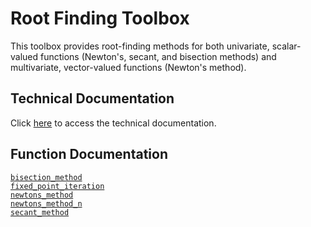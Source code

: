 # Root Finding Toolbox

This toolbox provides root-finding methods for both univariate, scalar-valued functions (Newton's, secant, and bisection methods) and multivariate, vector-valued functions (Newton's method).


## Technical Documentation

Click [here](https://tamaskis.github.io/files/Root_Finding_Methods.pdf) to access the technical documentation.


## Function Documentation

[`bisection_method`](https://github.com/tamaskis/bisection_method-MATLAB) \
[`fixed_point_iteration`](https://github.com/tamaskis/fixed_point_iteration-MATLAB) \
[`newtons_method`](https://github.com/tamaskis/newtons_method-MATLAB) \
[`newtons_method_n`](https://github.com/tamaskis/newtons_method_n-MATLAB) \
[`secant_method`](https://github.com/tamaskis/secant_method-MATLAB)

